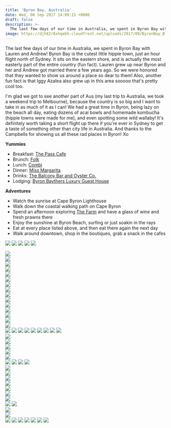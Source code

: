 ```yaml
---
title: 'Byron Bay, Australia'
date: Wed, 06 Sep 2017 14:09:15 +0000
draft: false
description: >-
  The last few days of our time in Australia, we spent in Byron Bay with Lauren and Andrew! Byron Bay is the cutest little hippie town, just an hour flight north of Sydney.
image: https://djh82r8xhqebh.cloudfront.net/uploads/2017/08/ByronBay_Blog-40.jpg
---
```


The last few days of our time in Australia, we spent in Byron Bay with Lauren and Andrew! Byron Bay is the cutest little hippie town, just an hour flight north of Sydney. It sits on the eastern shore, and is actually the most easterly part of the entire country (fun fact). Lauren grew up near Byron and her and Andrew got married there a few years ago. So we were honored that they wanted to show us around a place so dear to them! Also, another fun fact is that Iggy Azalea also grew up in this area sooooo that's pretty cool too.

I'm glad we got to see another part of Aus (my last trip to Australia, we took a weekend trip to Melbourne), because the country is so big and I want to take in as much of it as I can! We had a great time in Byron, being lazy on the beach all day, eating dozens of acai bowls and homemade kombucha (hippie towns were made for me), and even spotting some wild wallaby! It's definitely worth taking a short flight up there if you're ever in Sydney to get a taste of something other than city life in Australia. And thanks to the Campbells for showing us all these rad places in Byron! Xo

**Yummies**

- Breakfast: [The Pass Cafe](https://www.instagram.com/thepasscafebyronbay/?hl=en)
- Brunch: [Folk](https://www.instagram.com/folkbyronbay/?hl=en)
- Lunch: [Combi](https://www.instagram.com/wearecombi/?hl=en)
- Dinner: [Miss Margarita](https://www.instagram.com/missmargarita_byronbay/?hl=en)
- Drinks: [The Balcony Bar and Oyster Co.](https://www.instagram.com/balconybyronbay/?hl=en)
- Lodging: [Byron Baythers Luxury Guest House](https://www.instagram.com/byronbaythersluxuryguesthouse/?hl=en)

**Adventures**

- Watch the sunrise at Cape Byron Lighthouse
- Walk down the coastal walking path on Cape Byron
- Spend an afternoon exploring [The Farm](https://www.instagram.com/explore/locations/944609092/the-farm-byron-bay/?hl=en) and have a glass of wine and fresh prawns there
- Enjoy the sunshine at Byron Beach, surfing or just soakin in the rays
- Eat at every place listed above, and then eat there again the next day
- Walk around downtown, shop in the boutiques, grab a snack in the cafes

![](https://djh82r8xhqebh.cloudfront.net/uploads/2017/08/ByronBay_Blog-40.jpg) ![](https://djh82r8xhqebh.cloudfront.net/uploads/2017/08/ByronBay_Blog-39.jpg) ![](https://djh82r8xhqebh.cloudfront.net/uploads/2017/08/ByronBay_Blog-41.jpg) ![](https://djh82r8xhqebh.cloudfront.net/uploads/2017/08/ByronBay_Blog-32.jpg) ![](https://djh82r8xhqebh.cloudfront.net/uploads/2017/08/ByronBay_Blog-3.jpg) <div class="flex-ns mhn2-ns mb3"> <div class="ph2-ns w-50-ns"> ![](https://djh82r8xhqebh.cloudfront.net/uploads/2017/08/ByronBay_Blog-13.jpg)</div> <div class="ph2-ns w-50-ns"> ![](https://djh82r8xhqebh.cloudfront.net/uploads/2017/08/ByronBay_Blog-2.jpg)</div> </div> <div class="flex-ns mhn2-ns mb3"> <div class="ph2-ns w-50-ns"> ![](https://djh82r8xhqebh.cloudfront.net/uploads/2017/08/ByronBay_Blog-1.jpg)</div> <div class="ph2-ns w-50-ns"> ![](https://djh82r8xhqebh.cloudfront.net/uploads/2017/08/ByronBay_Blog-12.jpg)</div> </div> ![](https://djh82r8xhqebh.cloudfront.net/uploads/2017/08/ByronBay_Blog-7.jpg) <div class="flex-ns mhn2-ns mb3"> <div class="ph2-ns w-50-ns"> ![](https://djh82r8xhqebh.cloudfront.net/uploads/2017/08/ByronBay_Blog-14.jpg)</div> <div class="ph2-ns w-50-ns"> ![](https://djh82r8xhqebh.cloudfront.net/uploads/2017/08/ByronBay_Blog-6.jpg)</div> </div> ![](https://djh82r8xhqebh.cloudfront.net/uploads/2017/08/ByronBay_Blog-5.jpg) <div class="flex-ns mhn2-ns mb3"> <div class="ph2-ns w-50-ns"> ![](https://djh82r8xhqebh.cloudfront.net/uploads/2017/08/ByronBay_Blog-15.jpg)</div> <div class="ph2-ns w-50-ns"> ![](https://djh82r8xhqebh.cloudfront.net/uploads/2017/08/ByronBay_Blog-4.jpg)</div> </div> ![](https://djh82r8xhqebh.cloudfront.net/uploads/2017/08/ByronBay_Blog-10.jpg) <div class="flex-ns mhn2-ns mb3"> <div class="ph2-ns w-50-ns"> ![](https://djh82r8xhqebh.cloudfront.net/uploads/2017/08/ByronBay_Blog-8.jpg)</div> <div class="ph2-ns w-50-ns"> ![](https://djh82r8xhqebh.cloudfront.net/uploads/2017/08/ByronBay_Blog-11.jpg)</div> </div> <div class="flex-ns mhn2-ns mb3"> <div class="ph2-ns w-50-ns"> ![](https://djh82r8xhqebh.cloudfront.net/uploads/2017/08/ByronBay_Blog-9.jpg)</div> <div class="ph2-ns w-50-ns"> ![](https://djh82r8xhqebh.cloudfront.net/uploads/2017/08/ByronBay_Blog-17.jpg)</div> </div> ![](https://djh82r8xhqebh.cloudfront.net/uploads/2017/08/ByronBay_Blog-16.jpg) ![](https://djh82r8xhqebh.cloudfront.net/uploads/2017/08/ByronBay_Blog-19.jpg) ![](https://djh82r8xhqebh.cloudfront.net/uploads/2017/08/ByronBay_Blog-20.jpg) ![](https://djh82r8xhqebh.cloudfront.net/uploads/2017/08/ByronBay_Blog-22.jpg) ![](https://djh82r8xhqebh.cloudfront.net/uploads/2017/08/ByronBay_Blog-21.jpg) ![](https://djh82r8xhqebh.cloudfront.net/uploads/2017/08/ByronBay_Blog-25.jpg) ![](https://djh82r8xhqebh.cloudfront.net/uploads/2017/08/ByronBay_Blog-23.jpg) ![](https://djh82r8xhqebh.cloudfront.net/uploads/2017/08/ByronBay_Blog-29.jpg) ![](https://djh82r8xhqebh.cloudfront.net/uploads/2017/08/ByronBay_Blog-27.jpg) <div class="flex-ns mhn2-ns mb3"> <div class="ph2-ns w-50-ns"> ![](https://djh82r8xhqebh.cloudfront.net/uploads/2017/08/ByronBay_Blog-30.jpg)</div> <div class="ph2-ns w-50-ns"> ![](https://djh82r8xhqebh.cloudfront.net/uploads/2017/08/ByronBay_Blog-18.jpg)</div> </div> ![](https://djh82r8xhqebh.cloudfront.net/uploads/2017/08/ByronBay_Blog-33.jpg) <div class="flex-ns mhn2-ns mb3"> <div class="ph2-ns w-50-ns"> ![](https://djh82r8xhqebh.cloudfront.net/uploads/2017/08/ByronBay_Blog-34.jpg)</div> <div class="ph2-ns w-50-ns"> ![](https://djh82r8xhqebh.cloudfront.net/uploads/2017/08/ByronBay_Blog-36.jpg)</div> </div> ![](https://djh82r8xhqebh.cloudfront.net/uploads/2017/08/ByronBay_Blog-37.jpg) ![](https://djh82r8xhqebh.cloudfront.net/uploads/2017/08/ByronBay_Blog-35.jpg) ![](https://djh82r8xhqebh.cloudfront.net/uploads/2017/08/ByronBay_Blog-38.jpg) ![](https://djh82r8xhqebh.cloudfront.net/uploads/2017/08/ByronBay_Blog-59.jpg) <div class="flex-ns mhn2-ns mb3"> <div class="ph2-ns w-50-ns"> ![](https://djh82r8xhqebh.cloudfront.net/uploads/2017/08/ByronBay_Blog-58.jpg)</div> <div class="ph2-ns w-50-ns"> ![](https://djh82r8xhqebh.cloudfront.net/uploads/2017/08/ByronBay_Blog-57.jpg)</div> </div> <div class="flex-ns mhn2-ns mb3"> <div class="ph2-ns w-50-ns"> ![](https://djh82r8xhqebh.cloudfront.net/uploads/2017/08/ByronBay_Blog-60.jpg)</div> <div class="ph2-ns w-50-ns"> ![](https://djh82r8xhqebh.cloudfront.net/uploads/2017/08/ByronBay_Blog-56.jpg)</div> </div> ![](https://djh82r8xhqebh.cloudfront.net/uploads/2017/08/ByronBay_Blog-50.jpg) <div class="flex-ns mhn2-ns mb3"> <div class="ph2-ns w-50-ns"> ![](https://djh82r8xhqebh.cloudfront.net/uploads/2017/08/ByronBay_Blog-55.jpg)</div> <div class="ph2-ns w-50-ns"> ![](https://djh82r8xhqebh.cloudfront.net/uploads/2017/08/ByronBay_Blog-52.jpg)</div> </div> ![](https://djh82r8xhqebh.cloudfront.net/uploads/2017/08/ByronBay_Blog-44.jpg) ![](https://djh82r8xhqebh.cloudfront.net/uploads/2017/08/ByronBay_Blog-43.jpg) <div class="flex-ns mhn2-ns mb3"> <div class="ph2-ns w-50-ns"> ![](https://djh82r8xhqebh.cloudfront.net/uploads/2017/08/ByronBay_Blog-51.jpg)</div> <div class="ph2-ns w-50-ns"> ![](https://djh82r8xhqebh.cloudfront.net/uploads/2017/08/ByronBay_Blog-48.jpg)</div> </div> ![](https://djh82r8xhqebh.cloudfront.net/uploads/2017/08/ByronBay_Blog-47.jpg) ![](https://djh82r8xhqebh.cloudfront.net/uploads/2017/08/ByronBay_Blog-45.jpg) ![](https://djh82r8xhqebh.cloudfront.net/uploads/2017/08/ByronBay_Blog-49.jpg) ![](https://djh82r8xhqebh.cloudfront.net/uploads/2017/08/ByronBay_Blog-54.jpg) ![](https://djh82r8xhqebh.cloudfront.net/uploads/2017/08/ByronBay_Blog-61.jpg) ![](https://djh82r8xhqebh.cloudfront.net/uploads/2017/08/ByronBay_Blog-64.jpg) ![](https://djh82r8xhqebh.cloudfront.net/uploads/2017/08/ByronBay_Blog-62.jpg)
